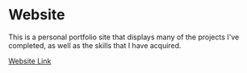 # Website
This is a personal portfolio site that displays many of the projects I've completed, as well as the skills that I have acquired.

[Website Link](https://krishnabiniwale.github.io/)
